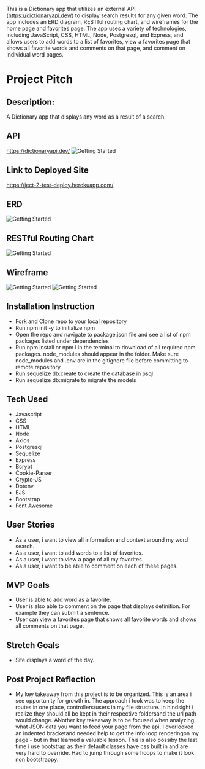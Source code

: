 This is a Dictionary app that utilizes an external API (https://dictionaryapi.dev/) to display search results for any given word. The app includes an ERD diagram, RESTful routing chart, and wireframes for the home page and favorites page. The app uses a variety of technologies, including JavaScript, CSS, HTML, Node, Postgresql, and Express, and allows users to add words to a list of favorites, view a favorites page that shows all favorite words and comments on that page, and comment on individual word pages.


# Project Pitch

## Description:

A Dictionary app that displays any word as a result of a search.

## API

https://dictionaryapi.dev/
![Getting Started](./IMGS/apisearchresult.png)

## Link to Deployed Site
https://ject-2-test-deploy.herokuapp.com/

## ERD

![Getting Started](./IMGS/ERDP2.png)

## RESTful Routing Chart

![Getting Started](./IMGS/rest3.png)

## Wireframe

![Getting Started](./IMGS/p2home.png)
![Getting Started](./IMGS/p2favs.png)

## Installation Instruction
- Fork and Clone repo to your local repository
- Run npm init -y to initialize npm
- Open the repo and navigate to package.json file and see a list of npm       packages listed under dependencies
- Run npm install or npm i in the terminal to download of all required npm packages. node_modules should appear in the folder.
Make sure node_modules and .env are in the gitignore file before committing to remote repository
- Run sequelize db:create to create the database in psql
- Run sequelize db:migrate to migrate the models

## Tech Used

- Javascript
- CSS
- HTML
- Node
- Axios
- Postgresql
- Sequelize
- Express
- Bcrypt
- Cookie-Parser
- Crypto-JS
- Dotenv
- EJS
- Bootstrap
- Font Awesome

## User Stories

- As a user, i want to view all information and context around my word search.
- As a user, i want to add words to a list of favorites.
- As a user, i want to view a page of all my favorites.
- As a user, i want to be able to comment on each of these pages.

## MVP Goals

- User is able to add word as a favorite.
- User is also able to comment on the page that displays definition. For example they can submit a sentence.
- User can view a favorites page that shows all favorite words and shows all comments on that page.

## Stretch Goals

- Site displays a word of the day.

## Post Project Reflection
- My key takeaway from this project is to be organized.  This is an area i see opportunity for growth in.  The approach i took was to keep the routes in one place, controllers/users in my file structure.  In hindsight i realize they should all be kept in their respective foldersand the url path would change.  ANother key takeaway is to be focused when analyzing what JSON data you want to feed your page from the api.  I overlooked an indented bracketand needed help to get the info loop renderingon my page - but in that learned a valuable lesson.  This is also possiby the last time i use bootstrap as their default classes have css built in and are very hard to override.  Had to jump through some hoops to make it look non bootstrappy.
  

